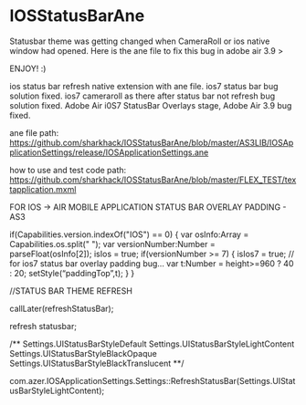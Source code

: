 IOSStatusBarAne
===============

Statusbar theme was getting changed when CameraRoll  or ios native window had opened.
Here is the ane file to fix this bug in adobe air 3.9 >

ENJOY! :)

ios status bar refresh  native extension with ane file.
ios7 status bar bug solution fixed.
ios7 cameraroll  as there after status bar not refresh bug solution fixed.
Adobe Air i0S7 StatusBar Overlays stage, Adobe Air 3.9 bug fixed.

ane file path: https://github.com/sharkhack/IOSStatusBarAne/blob/master/AS3LIB/IOSApplicationSettings/release/IOSApplicationSettings.ane

how to use and test code path: https://github.com/sharkhack/IOSStatusBarAne/blob/master/FLEX_TEST/textapplication.mxml

FOR IOS -> AIR MOBILE APPLICATION STATUS BAR OVERLAY PADDING - AS3

if(Capabilities.version.indexOf("IOS") == 0)
{
        var osInfo:Array = Capabilities.os.split(" ");
        var versionNumber:Number = parseFloat(osInfo[2]);
        isIos = true;
        if(versionNumber >= 7) 
        {
                isIos7 = true;
                // for ios7 status bar overlay padding bug…
                var t:Number = height>=960 ? 40 : 20;
                setStyle(“paddingTop”,t);
        }
}

//STATUS BAR THEME REFRESH

callLater(refreshStatusBar);


refresh statusbar;

/**
Settings.UIStatusBarStyleDefault
Settings.UIStatusBarStyleLightContent
Settings.UIStatusBarStyleBlackOpaque
Settings.UIStatusBarStyleBlackTranslucent
**/

com.azer.IOSApplicationSettings.Settings::RefreshStatusBar(Settings.UIStatusBarStyleLightContent);
